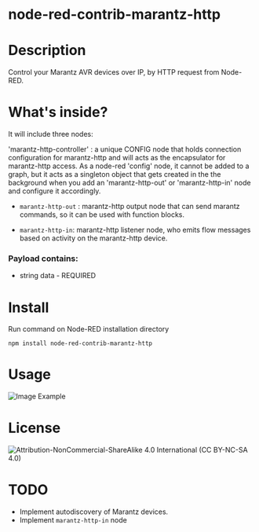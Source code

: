 node-red-contrib-marantz-http
==========================
# Description

Control your Marantz AVR devices over IP, by HTTP request from Node-RED.

# What's inside?

It will include three nodes:

'marantz-http-controller' : a unique CONFIG node that holds connection configuration for marantz-http and will acts as the encapsulator for marantz-http access. As a node-red 'config' node, it cannot be added to a graph, but it acts as a singleton object that gets created in the the background when you add an 'marantz-http-out' or 'marantz-http-in' node and configure it accordingly.

* `marantz-http-out` : marantz-http output node that can send marantz commands, so it can be used with function blocks.

* `marantz-http-in`: marantz-http listener node, who emits flow messages based on activity on the marantz-http device.

### Payload contains:

* string data - REQUIRED

# Install

Run command on Node-RED installation directory

	npm install node-red-contrib-marantz-http

# Usage

![Image Example](icons/example.png)
 
# License

![Attribution-NonCommercial-ShareAlike 4.0 International (CC BY-NC-SA 4.0)](https://licensebuttons.net/l/by-nc-sa/4.0/88x31.png "CC BY-NC-SA 4.0")

# TODO

* Implement autodiscovery of Marantz devices.
* Implement `marantz-http-in` node
